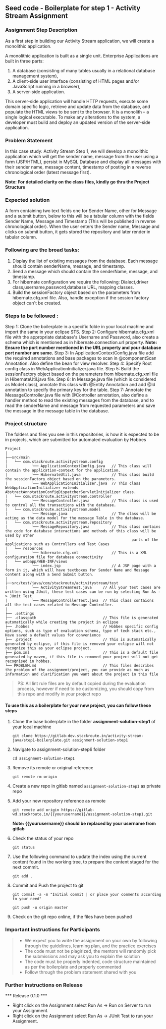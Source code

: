 ## Seed code - Boilerplate for step 1 - Activity Stream Assignment

### Assignment Step Description

As a first step in building our Activity Stream application, we will create a monolithic application. 

A monolithic application is built as a single unit. Enterprise Applications are built in three parts: 
1. A database (consisting of many tables usually in a relational database management system), 
2. A client-side user interface (consisting of HTML pages and/or JavaScript running in a browser), 
3. A server-side application. 

This server-side application will handle HTTP requests, execute some domain specific logic, retrieve and update data from the database, and populate the HTML views to be sent to the browser. It is a monolith – a single logical executable. 
To make any alterations to the system, a developer must build and deploy an updated version of the server-side application.

### Problem Statement

In this case study: Activity Stream Step 1, we will develop a monolithic application which will get the sender name, message from the user using a form (JSP/HTML), 
persist in MySQL Database and display all messages with their sender name, message content, timestamp of posting in a reverse chronological order (latest message first).

**Note: For detailed clarity on the class files, kindly go thru the Project Structure**
### Expected solution
 A form containing two text fields one for Sender Name, other for Message and a submit button, below to this will be a tabular column with the fields Sender Name, Message and Timestamp (This will be published in reverse chronological order). 
 When the user enters the Sender name, Message and clicks on submit button, it gets stored the repository and later render in tabular column.
 
### Following are the broad tasks:
1. Display the list of existing messages from the database. Each message should contain senderName, message, and timestamp. 
2. Send a message which should contain the senderName, message, and timestamp.
3. For hibernate configuration we require the following: Dialect,driver class,username,password,database URL, mapping classes.
4. Build the sessionFactory object based on the parameters from hibernate.cfg.xml file. Also, handle exception if the session factory object can't be created.

### Steps to be followed :

 Step 1: Clone the boilerplate in a specific folde in your local machine and import the same in your eclipse STS.
 Step 2: Configure hibernate.cfg.xml file with the appropriate database's Username and Password, also create a schema which is mentioned as in hibernate.connection.url property.
        **Note: Ensure the port number mentioned in the URL property and your database port number are same.**
 Step 3: In ApplicationContextConfig.java file add the required annotations and base packages to scan in @componentScan Annotation. Also define the bean for view resolver.
 Step 4: Specify Root config class in WebApplicationInitializer.java file.
 Step 5: Build the sessionFactory object based on the parameters from hibernate.cfg.xml file in HibernateUtil.java file.
 Step 6: In Message.java file (which is considered as Model class), annotate this class with @Entity Annotation and add @Id annotation to specify the primary key for the table.
 Step 7: Annotate the MessageController.java file with @Controller annotation, also define a handler method to read the existing messages from the database, 
        and to read the senderName and message from requested parameters and save the message in the message table in the database.

### Project structure

The folders and files you see in this repositories, is how it is expected to be in projects, which are submitted for automated evaluation by Hobbes

    Project
	|
	├──src/main
	|   └── com.stackroute.activitystream.config	           
	|	        └── ApplicationContextConfig.java   // This class will contain the application-context for the application.
	|	        └── HibernateUtil.java              // This class build the sessionFactory object based on the parameters.
	|	        └── WebApplicationInitializer.java  // This class WebApplicationInitializer extends AbstractAnnotationConfigDispatcherServletInitializer class.
	|   └── com.stackroute.activitystream.controller
	|		    └── MessageController.java 		    // This class is used to control all the transactions with the database.
	|   └── com.stackroute.activitystream.model
	|		    └── Message.java                    // The class will be acting as the data model for the message Table in the database. 
	|   └── com.stackroute.activitystream.repository
	|		    └── MessageRepository.java          // This class contains the code for database interactions and methods of this class will be used by other 
	|                                                        parts of the applications such as Controllers and Test Cases               
	|   └── resources
	|		    └── hibernate.cfg.xml               // This is a XML configuration file for database connectivity
	|   └── webapp/WEB-INF/views
	|		    └── index.jsp                       // A JSP page with a form in it, which will have textboxes for Sender Name and Message content along with a Send Submit button. 
	|
	├──src/test/java/com/stackroute/activitystream/test
	|		    └── ActivityStreamTest.java     // All your test cases are written using JUnit, these test cases can be run by selecting Run As -> JUnit Test
	|		    └── MessageControllerTest.java  // This class contaions all the test cases related to Message Controller.
	|
	├── .settings
	├── .classpath			                    // This file is generated automatically while creating the project in eclipse
	├── .hobbes   			                    // Hobbes specific config options, such as type of evaluation schema, type of tech stack etc., Have saved a default values for convenience
	├── .project			                    // This is automatically generated by eclipse, if this file is removed your eclipse will not recognize this as your eclipse project. 
	├── pom.xml 			                    // This is a default file generated by maven, if this file is removed your project will not get recognised in hobbes.
	└── PROBLEM.md  		                    // This files describes the problem of the assignment/project, you can provide as much as information and clarification you want about the project in this file

> PS: All lint rule files are by default copied during the evaluation process, however if need to be customizing, you should copy from this repo and modify in your project repo


#### To use this as a boilerplate for your new project, you can follow these steps

1. Clone the base boilerplate in the folder **assignment-solution-step1** of your local machine
     
    `git clone https://gitlab-dev.stackroute.in/activity-stream-java/step1-boilerplate.git assignment-solution-step1`

2. Navigate to assignment-solution-step6 folder

    `cd assignment-solution-step1`

3. Remove its remote or original reference

     `git remote rm origin`

4. Create a new repo in gitlab named `assignment-solution-step1` as private repo

5. Add your new repository reference as remote

     `git remote add origin https://gitlab-wd.stackroute.in/{{yourusername}}/assignment-solution-step1.git`

     **Note: {{yourusername}} should be replaced by your username from gitlab**

5. Check the status of your repo 
     
     `git status`

6. Use the following command to update the index using the current content found in the working tree, to prepare the content staged for the next commit.

     `git add .`
 
7. Commit and Push the project to git

     `git commit -a -m "Initial commit | or place your comments according to your need"`

     `git push -u origin master`

8. Check on the git repo online, if the files have been pushed

### Important instructions for Participants
> - We expect you to write the assignment on your own by following through the guidelines, learning plan, and the practice exercises
> - The code must not be plagirized, the mentors will randomly pick the submissions and may ask you to explain the solution
> - The code must be properly indented, code structure maintained as per the boilerplate and properly commented
> - Follow through the problem statement shared with you

### Further Instructions on Release

*** Release 0.1.0 ***

- Right click on the Assignment select Run As -> Run on Server to run your Assignment.
- Right click on the Assignment select Run As -> JUnit Test to run your Assignment.